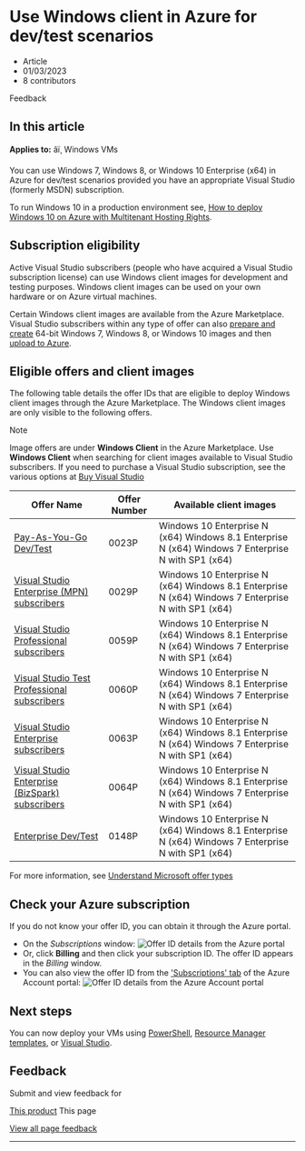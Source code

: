 # Use Windows client in Azure for dev/test scenarios

* Article
* 01/03/2023
* 8 contributors

Feedback

## In this article

**Applies to:** âï¸ Windows VMs

You can use Windows 7, Windows 8, or Windows 10 Enterprise (x64) in Azure for dev/test scenarios provided you have an appropriate Visual Studio (formerly MSDN) subscription.

To run Windows 10 in a production environment see, [How to deploy Windows 10 on Azure with Multitenant Hosting Rights](windows-desktop-multitenant-hosting-deployment).

## Subscription eligibility

Active Visual Studio subscribers (people who have acquired a Visual Studio subscription license) can use Windows client images for development and testing purposes. Windows client images can be used on your own hardware or on Azure virtual machines.

Certain Windows client images are available from the Azure Marketplace. Visual Studio subscribers within any type of offer can also [prepare and create](prepare-for-upload-vhd-image) 64-bit Windows 7, Windows 8, or Windows 10 images and then [upload to Azure](upload-generalized-managed).

## Eligible offers and client images

The following table details the offer IDs that are eligible to deploy Windows client images through the Azure Marketplace. The Windows client images are only visible to the following offers.

Note

Image offers are under **Windows Client** in the Azure Marketplace. Use **Windows Client** when searching for client images available to Visual Studio subscribers. If you need to purchase a Visual Studio subscription, see the various options at [Buy Visual Studio](https://visualstudio.microsoft.com/vs/pricing/?tab=business)

| Offer Name | Offer Number | Available client images |
| --- | --- | --- |
| [Pay-As-You-Go Dev/Test](https://azure.microsoft.com/offers/ms-azr-0023p/) | 0023P | Windows 10 Enterprise N (x64)  Windows 8.1 Enterprise N (x64)  Windows 7 Enterprise N with SP1 (x64) |
| [Visual Studio Enterprise (MPN) subscribers](https://azure.microsoft.com/offers/ms-azr-0029p/) | 0029P | Windows 10 Enterprise N (x64)  Windows 8.1 Enterprise N (x64)  Windows 7 Enterprise N with SP1 (x64) |
| [Visual Studio Professional subscribers](https://azure.microsoft.com/offers/ms-azr-0059p/) | 0059P | Windows 10 Enterprise N (x64)  Windows 8.1 Enterprise N (x64)  Windows 7 Enterprise N with SP1 (x64) |
| [Visual Studio Test Professional subscribers](https://azure.microsoft.com/offers/ms-azr-0060p/) | 0060P | Windows 10 Enterprise N (x64)  Windows 8.1 Enterprise N (x64)  Windows 7 Enterprise N with SP1 (x64) |
| [Visual Studio Enterprise subscribers](https://azure.microsoft.com/offers/ms-azr-0063p/) | 0063P | Windows 10 Enterprise N (x64)  Windows 8.1 Enterprise N (x64)  Windows 7 Enterprise N with SP1 (x64) |
| [Visual Studio Enterprise (BizSpark) subscribers](https://azure.microsoft.com/offers/ms-azr-0064p/) | 0064P | Windows 10 Enterprise N (x64)  Windows 8.1 Enterprise N (x64)  Windows 7 Enterprise N with SP1 (x64) |
| [Enterprise Dev/Test](https://azure.microsoft.com/offers/ms-azr-0148p/) | 0148P | Windows 10 Enterprise N (x64)  Windows 8.1 Enterprise N (x64)  Windows 7 Enterprise N with SP1 (x64) |

For more information, see [Understand Microsoft offer types](../../cost-management-billing/costs/understand-cost-mgt-data#supported-microsoft-azure-offers)

## Check your Azure subscription

If you do not know your offer ID, you can obtain it through the Azure portal.

* On the *Subscriptions* window:
![Offer ID details from the Azure portal](media/client-images/offer-id-azure-portal.png)
* Or, click **Billing** and then click your subscription ID. The offer ID appears in the *Billing* window.
* You can also view the offer ID from the ['Subscriptions' tab](https://account.windowsazure.com/Subscriptions) of the Azure Account portal:
![Offer ID details from the Azure Account portal](media/client-images/offer-id-azure-account-portal.png)

## Next steps

You can now deploy your VMs using [PowerShell](quick-create-powershell), [Resource Manager templates](ps-template), or [Visual Studio](../../azure-resource-manager/templates/create-visual-studio-deployment-project).

## Feedback

Submit and view feedback for

[This product](https://feedback.azure.com/d365community/forum/ec2f1827-be25-ec11-b6e6-000d3a4f0f1c)
This page

[View all page feedback](https://github.com/MicrosoftDocs/azure-docs/issues)

---
